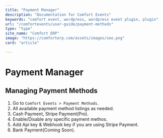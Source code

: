 ```yaml
---
title: "Payment Manager"
description: "Documentation for Comfort Events"
keywords: "comfort event, wordpress, wordpress event plugin, plugin"
url: "/comfortevents/user-guide/payment-methods"
type: "type"
site_name: "Comfort ERP"
image: "https://comforterp.com/assets/images/seo.png"
card: "article"

---
```


# Payment Manager

## Managing Payment Methods

1. Go to `Comfort Events > Payment Methods`.
2. All available payment method listings as needed.
3. Cash Payment, Stripe Payment(Pro).
4. Enable/Disable any specific payment methos.
5. Add Api key & Webhook key if you are using Stripe Payment.
6. Bank Payment(Coming Soon).
